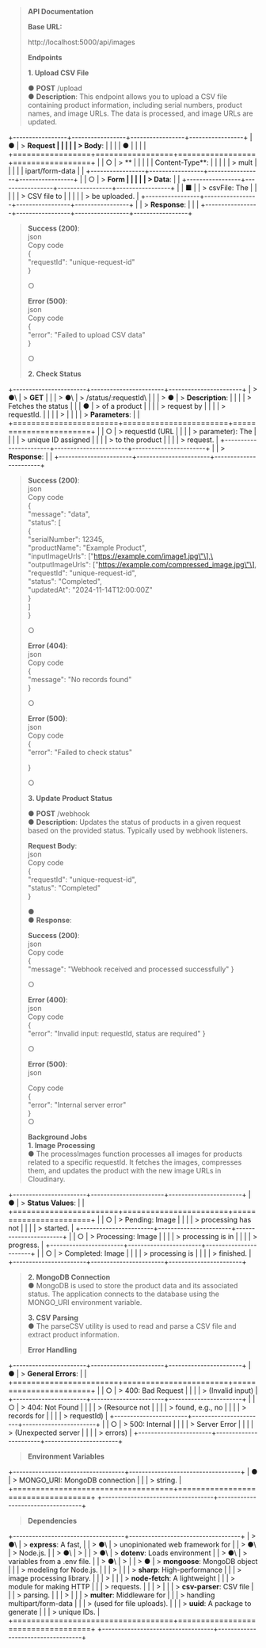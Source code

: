 ﻿> **API Documentation**
>
> **Base URL:**
>
> http://localhost:5000/api/images
>
> **Endpoints**
>
> **1. Upload CSV File**
>
> ● **POST** /upload\
> ● **Description**: This endpoint allows you to upload a CSV file
> containing product information, including serial numbers, product
> names, and image URLs. The data is processed, and image URLs are
> updated.

+-----------------+-----------------+-----------------+-----------------+
| ●               | > **Request     |                 |                 |
|                 | > Body**:       |                 |                 |
| ●               |                 |                 |                 |
+=================+=================+=================+=================+
|                 | ○               | > **            |                 |
|                 |                 | Content-Type**: |                 |
|                 |                 | > mult          |                 |
|                 |                 | ipart/form-data |                 |
+-----------------+-----------------+-----------------+-----------------+
|                 | ○               | > **Form        |                 |
|                 |                 | > Data**:       |                 |
+-----------------+-----------------+-----------------+-----------------+
|                 | ■               |                 | > csvFile: The  |
|                 |                 |                 | > CSV file to   |
|                 |                 |                 | > be uploaded.  |
+-----------------+-----------------+-----------------+-----------------+
|                 | > **Response**: |                 |                 |
+-----------------+-----------------+-----------------+-----------------+

> **Success (200)**:\
> json\
> Copy code\
> {\
> \"requestId\": \"unique-request-id\"\
> }
>
> ○
>
> **Error (500)**:\
> json\
> Copy code\
> {\
> \"error\": \"Failed to upload CSV data\"\
> }
>
> ○
>
> **2. Check Status**

+-----------------------+-----------------------+-----------------------+
| > ●\                  | > **GET**             |                       |
| > ●\                  | > /status/:requestId\ |                       |
| > ●                   | > **Description**:    |                       |
|                       | > Fetches the status  |                       |
| ●                     | > of a product        |                       |
|                       | > request by          |                       |
|                       | > requestId.          |                       |
|                       | >                     |                       |
|                       | > **Parameters**:     |                       |
+=======================+=======================+=======================+
|                       | ○                     | > requestId (URL      |
|                       |                       | > parameter): The     |
|                       |                       | > unique ID assigned  |
|                       |                       | > to the product      |
|                       |                       | > request.            |
+-----------------------+-----------------------+-----------------------+
|                       | > **Response**:       |                       |
+-----------------------+-----------------------+-----------------------+

> **Success (200)**:\
> json\
> Copy code\
> {\
> \"message\": \"data\",\
> \"status\": \[\
> {\
> \"serialNumber\": 12345,\
> \"productName\": \"Example Product\",\
> \"inputImageUrls\": \[\"https://example.com/image1.jpg\"\],\
> \"outputImageUrls\": \[\"https://example.com/compressed_image.jpg\"\],
> \"requestId\": \"unique-request-id\",\
> \"status\": \"Completed\",\
> \"updatedAt\": \"2024-11-14T12:00:00Z\"\
> }\
> \]\
> }
>
> ○
>
> **Error (404)**:\
> json\
> Copy code\
> {\
> \"message\": \"No records found\"\
> }
>
> ○
>
> **Error (500)**:\
> json\
> Copy code\
> {\
> \"error\": \"Failed to check status\"
>
> }
>
> ○
>
> **3. Update Product Status**
>
> ● **POST** /webhook\
> ● **Description**: Updates the status of products in a given request
> based on the provided status. Typically used by webhook listeners.
>
> **Request Body**:\
> json\
> Copy code\
> {\
> \"requestId\": \"unique-request-id\",\
> \"status\": \"Completed\"\
> }
>
> ●\
> ● **Response**:
>
> **Success (200)**:\
> json\
> Copy code\
> {\
> \"message\": \"Webhook received and processed successfully\" }
>
> ○
>
> **Error (400)**:\
> json\
> Copy code\
> {\
> \"error\": \"Invalid input: requestId, status are required\" }
>
> ○
>
> **Error (500)**:\
> json
>
> Copy code\
> {\
> \"error\": \"Internal server error\"\
> }\
> ○
>
> **Background Jobs**\
> **1. Image Processing**\
> ● The processImages function processes all images for products related
> to a specific requestId. It fetches the images, compresses them, and
> updates the product with the new image URLs in Cloudinary.

+-----------------------+-----------------------+-----------------------+
| ●                     | > **Status Values**:  |                       |
+=======================+=======================+=======================+
|                       | ○                     | > Pending: Image      |
|                       |                       | > processing has not  |
|                       |                       | > started.            |
+-----------------------+-----------------------+-----------------------+
|                       | ○                     | > Processing: Image   |
|                       |                       | > processing is in    |
|                       |                       | > progress.           |
+-----------------------+-----------------------+-----------------------+
|                       | ○                     | > Completed: Image    |
|                       |                       | > processing is       |
|                       |                       | > finished.           |
+-----------------------+-----------------------+-----------------------+

> **2. MongoDB Connection**\
> ● MongoDB is used to store the product data and its associated status.
> The application connects to the database using the MONGO_URI
> environment variable.
>
> **3. CSV Parsing**\
> ● The parseCSV utility is used to read and parse a CSV file and
> extract product information.
>
> **Error Handling**

+-----------------------+-----------------------+-----------------------+
| ●                     | > **General Errors**: |                       |
+=======================+=======================+=======================+
|                       | ○                     | > 400: Bad Request    |
|                       |                       | > (Invalid input)     |
+-----------------------+-----------------------+-----------------------+
|                       | ○                     | > 404: Not Found      |
|                       |                       | > (Resource not       |
|                       |                       | > found, e.g., no     |
|                       |                       | > records for         |
|                       |                       | > requestId)          |
+-----------------------+-----------------------+-----------------------+
|                       | ○                     | > 500: Internal       |
|                       |                       | > Server Error        |
|                       |                       | > (Unexpected server  |
|                       |                       | > errors)             |
+-----------------------+-----------------------+-----------------------+

> **Environment Variables**

+-----------------------------------+-----------------------------------+
| ●                                 | > MONGO_URI: MongoDB connection   |
|                                   | > string.                         |
+===================================+===================================+
+-----------------------------------+-----------------------------------+

> **Dependencies**

+-----------------------------------+-----------------------------------+
| > ●\                              | > **express**: A fast,            |
| > ●\                              | > unopinionated web framework for |
| > ●\                              | > Node.js.                        |
| > ●\                              | >                                 |
| > ●\                              | > **dotenv**: Loads environment   |
| > ●\                              | > variables from a .env file.     |
| > ●\                              | >                                 |
| > ●                               | > **mongoose**: MongoDB object    |
|                                   | > modeling for Node.js.           |
|                                   | >                                 |
|                                   | > **sharp**: High-performance     |
|                                   | > image processing library.       |
|                                   | >                                 |
|                                   | > **node-fetch**: A lightweight   |
|                                   | > module for making HTTP          |
|                                   | > requests.                       |
|                                   | >                                 |
|                                   | > **csv-parser**: CSV file        |
|                                   | > parsing.                        |
|                                   | >                                 |
|                                   | > **multer**: Middleware for      |
|                                   | > handling multipart/form-data    |
|                                   | > (used for file uploads).        |
|                                   | > **uuid**: A package to generate |
|                                   | > unique IDs.                     |
+===================================+===================================+
+-----------------------------------+-----------------------------------+
